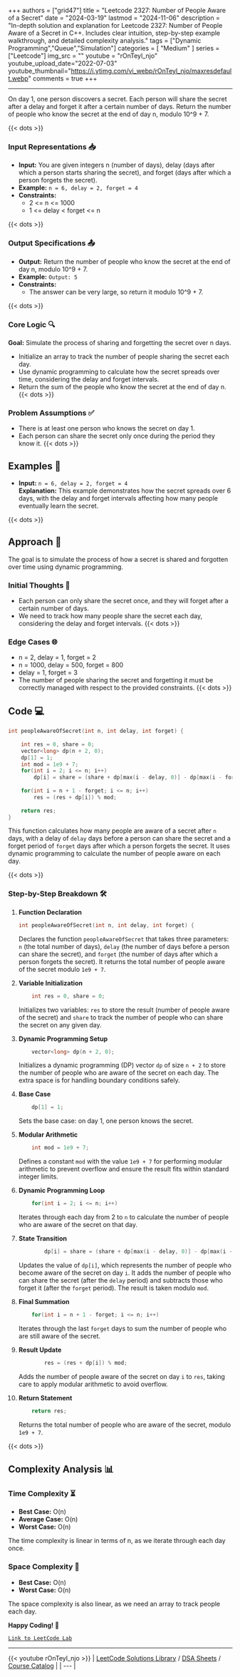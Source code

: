 
+++
authors = ["grid47"]
title = "Leetcode 2327: Number of People Aware of a Secret"
date = "2024-03-19"
lastmod = "2024-11-06"
description = "In-depth solution and explanation for Leetcode 2327: Number of People Aware of a Secret in C++. Includes clear intuition, step-by-step example walkthrough, and detailed complexity analysis."
tags = ["Dynamic Programming","Queue","Simulation"]
categories = [
    "Medium"
]
series = ["Leetcode"]
img_src = ""
youtube = "rOnTeyl_njo"
youtube_upload_date="2022-07-03"
youtube_thumbnail="https://i.ytimg.com/vi_webp/rOnTeyl_njo/maxresdefault.webp"
comments = true
+++



---
On day 1, one person discovers a secret. Each person will share the secret after a delay and forget it after a certain number of days. Return the number of people who know the secret at the end of day n, modulo 10^9 + 7.
<!--more-->
{{< dots >}}
### Input Representations 📥
- **Input:** You are given integers n (number of days), delay (days after which a person starts sharing the secret), and forget (days after which a person forgets the secret).
- **Example:** `n = 6, delay = 2, forget = 4`
- **Constraints:**
	- 2 <= n <= 1000
	- 1 <= delay < forget <= n

{{< dots >}}
### Output Specifications 📤
- **Output:** Return the number of people who know the secret at the end of day n, modulo 10^9 + 7.
- **Example:** `Output: 5`
- **Constraints:**
	- The answer can be very large, so return it modulo 10^9 + 7.

{{< dots >}}
### Core Logic 🔍
**Goal:** Simulate the process of sharing and forgetting the secret over n days.

- Initialize an array to track the number of people sharing the secret each day.
- Use dynamic programming to calculate how the secret spreads over time, considering the delay and forget intervals.
- Return the sum of the people who know the secret at the end of day n.
{{< dots >}}
### Problem Assumptions ✅
- There is at least one person who knows the secret on day 1.
- Each person can share the secret only once during the period they know it.
{{< dots >}}
## Examples 🧩
- **Input:** `n = 6, delay = 2, forget = 4`  \
  **Explanation:** This example demonstrates how the secret spreads over 6 days, with the delay and forget intervals affecting how many people eventually learn the secret.

{{< dots >}}
## Approach 🚀
The goal is to simulate the process of how a secret is shared and forgotten over time using dynamic programming.

### Initial Thoughts 💭
- Each person can only share the secret once, and they will forget after a certain number of days.
- We need to track how many people share the secret each day, considering the delay and forget intervals.
{{< dots >}}
### Edge Cases 🌐
- n = 2, delay = 1, forget = 2
- n = 1000, delay = 500, forget = 800
- delay = 1, forget = 3
- The number of people sharing the secret and forgetting it must be correctly managed with respect to the provided constraints.
{{< dots >}}
## Code 💻
```cpp
int peopleAwareOfSecret(int n, int delay, int forget) {
    
    int res = 0, share = 0;
    vector<long> dp(n + 2, 0);
    dp[1] = 1;
    int mod = 1e9 + 7;
    for(int i = 2; i <= n; i++)
        dp[i] = share = (share + dp[max(i - delay, 0)] - dp[max(i - forget, 0)] + mod) % mod;
    
    for(int i = n + 1 - forget; i <= n; i++)
        res = (res + dp[i]) % mod;
    
    return res;
}
```

This function calculates how many people are aware of a secret after `n` days, with a delay of `delay` days before a person can share the secret and a forget period of `forget` days after which a person forgets the secret. It uses dynamic programming to calculate the number of people aware on each day.

{{< dots >}}
### Step-by-Step Breakdown 🛠️
1. **Function Declaration**
	```cpp
	int peopleAwareOfSecret(int n, int delay, int forget) {
	```
	Declares the function `peopleAwareOfSecret` that takes three parameters: `n` (the total number of days), `delay` (the number of days before a person can share the secret), and `forget` (the number of days after which a person forgets the secret). It returns the total number of people aware of the secret modulo `1e9 + 7`.

2. **Variable Initialization**
	```cpp
	    int res = 0, share = 0;
	```
	Initializes two variables: `res` to store the result (number of people aware of the secret) and `share` to track the number of people who can share the secret on any given day.

3. **Dynamic Programming Setup**
	```cpp
	    vector<long> dp(n + 2, 0);
	```
	Initializes a dynamic programming (DP) vector `dp` of size `n + 2` to store the number of people who are aware of the secret on each day. The extra space is for handling boundary conditions safely.

4. **Base Case**
	```cpp
	    dp[1] = 1;
	```
	Sets the base case: on day 1, one person knows the secret.

5. **Modular Arithmetic**
	```cpp
	    int mod = 1e9 + 7;
	```
	Defines a constant `mod` with the value `1e9 + 7` for performing modular arithmetic to prevent overflow and ensure the result fits within standard integer limits.

6. **Dynamic Programming Loop**
	```cpp
	    for(int i = 2; i <= n; i++)
	```
	Iterates through each day from 2 to `n` to calculate the number of people who are aware of the secret on that day.

7. **State Transition**
	```cpp
	        dp[i] = share = (share + dp[max(i - delay, 0)] - dp[max(i - forget, 0)] + mod) % mod;
	```
	Updates the value of `dp[i]`, which represents the number of people who become aware of the secret on day `i`. It adds the number of people who can share the secret (after the `delay` period) and subtracts those who forget it (after the `forget` period). The result is taken modulo `mod`.

8. **Final Summation**
	```cpp
	    for(int i = n + 1 - forget; i <= n; i++)
	```
	Iterates through the last `forget` days to sum the number of people who are still aware of the secret.

9. **Result Update**
	```cpp
	        res = (res + dp[i]) % mod;
	```
	Adds the number of people aware of the secret on day `i` to `res`, taking care to apply modular arithmetic to avoid overflow.

10. **Return Statement**
	```cpp
	    return res;
	```
	Returns the total number of people who are aware of the secret, modulo `1e9 + 7`.

{{< dots >}}
## Complexity Analysis 📊
### Time Complexity ⏳
- **Best Case:** O(n)
- **Average Case:** O(n)
- **Worst Case:** O(n)

The time complexity is linear in terms of n, as we iterate through each day once.

### Space Complexity 💾
- **Best Case:** O(n)
- **Worst Case:** O(n)

The space complexity is also linear, as we need an array to track people each day.

**Happy Coding! 🎉**


[`Link to LeetCode Lab`](https://leetcode.com/problems/number-of-people-aware-of-a-secret/description/)

---
{{< youtube rOnTeyl_njo >}}
| [LeetCode Solutions Library](https://grid47.xyz/leetcode/) / [DSA Sheets](https://grid47.xyz/sheets/) / [Course Catalog](https://grid47.xyz/courses/) |
| --- |
